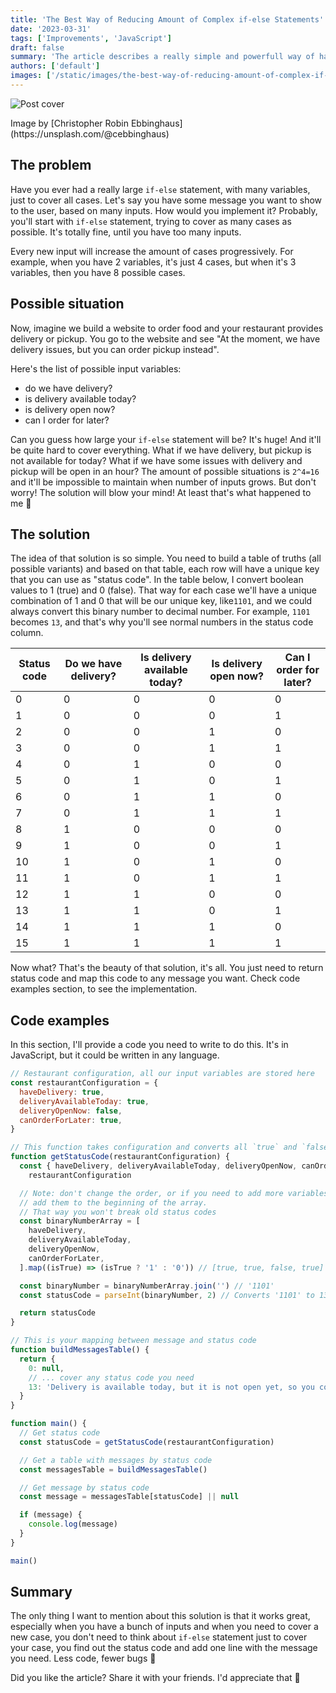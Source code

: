 ```yaml
---
title: 'The Best Way of Reducing Amount of Complex if-else Statements'
date: '2023-03-31'
tags: ['Improvements', 'JavaScript']
draft: false
summary: 'The article describes a really simple and powerfull way of handling multiple statements without using if-else conditions'
authors: ['default']
images: ['/static/images/the-best-way-of-reducing-amount-of-complex-if-else-statements/cover.jpg']
---
```


![Post cover](/static/images/the-best-way-of-reducing-amount-of-complex-if-else-statements/cover.jpg)

<p>
  Image by [Christopher Robin Ebbinghaus](https://unsplash.com/@cebbinghaus)
</p>
  
## The problem

Have you ever had a really large `if-else` statement, with many variables, just to cover all cases. Let's say you have some message you want to show to the user, based on many inputs. How would you implement it? Probably, you'll start with `if-else` statement, trying to cover as many cases as possible. It's totally fine, until you have too many inputs.

Every new input will increase the amount of cases progressively. For example, when you have 2 variables, it's just 4 cases, but when it's 3 variables, then you have 8 possible cases.

## Possible situation

Now, imagine we build a website to order food and your restaurant provides delivery or pickup. You go to the website and see "At the moment, we have delivery issues, but you can order pickup instead".

Here's the list of possible input variables:

- do we have delivery?
- is delivery available today?
- is delivery open now?
- can I order for later?

Can you guess how large your `if-else` statement will be? It's huge! And it'll be quite hard to cover everything. What if we have delivery, but pickup is not available for today? What if we have some issues with delivery and pickup will be open in an hour? The amount of possible situations is `2^4=16` and it'll be impossible to maintain when number of inputs grows. But don't worry! The solution will blow your mind! At least that's what happened to me 🤪

## The solution

The idea of that solution is so simple. You need to build a table of truths (all possible variants) and based on that table, each row will have a unique key that you can use as "status code". In the table below, I convert boolean values to 1 (true) and 0 (false). That way for each case we'll have a unique combination of 1 and 0 that will be our unique key, like`1101`, and we could always convert this binary number to decimal number. For example, `1101` becomes `13`, and that's why you'll see normal numbers in the status code column.

| Status code | Do we have delivery? | Is delivery available today? | Is delivery open now? | Can I order for later? |
| ----------- | -------------------- | ---------------------------- | --------------------- | ---------------------- |
| 0           | 0                    | 0                            | 0                     | 0                      |
| 1           | 0                    | 0                            | 0                     | 1                      |
| 2           | 0                    | 0                            | 1                     | 0                      |
| 3           | 0                    | 0                            | 1                     | 1                      |
| 4           | 0                    | 1                            | 0                     | 0                      |
| 5           | 0                    | 1                            | 0                     | 1                      |
| 6           | 0                    | 1                            | 1                     | 0                      |
| 7           | 0                    | 1                            | 1                     | 1                      |
| 8           | 1                    | 0                            | 0                     | 0                      |
| 9           | 1                    | 0                            | 0                     | 1                      |
| 10          | 1                    | 0                            | 1                     | 0                      |
| 11          | 1                    | 0                            | 1                     | 1                      |
| 12          | 1                    | 1                            | 0                     | 0                      |
| 13          | 1                    | 1                            | 0                     | 1                      |
| 14          | 1                    | 1                            | 1                     | 0                      |
| 15          | 1                    | 1                            | 1                     | 1                      |

Now what? That's the beauty of that solution, it's all. You just need to return status code and map this code to any message you want. Check code examples section, to see the implementation.

## Code examples

In this section, I'll provide a code you need to write to do this. It's in JavaScript, but it could be written in any language.

```js
// Restaurant configuration, all our input variables are stored here
const restaurantConfiguration = {
  haveDelivery: true,
  deliveryAvailableToday: true,
  deliveryOpenNow: false,
  canOrderForLater: true,
}

// This function takes configuration and converts all `true` and `false` values to status code
function getStatusCode(restaurantConfiguration) {
  const { haveDelivery, deliveryAvailableToday, deliveryOpenNow, canOrderForLater } =
    restaurantConfiguration

  // Note: don't change the order, or if you need to add more variables,
  // add them to the beginning of the array.
  // That way you won't break old status codes
  const binaryNumberArray = [
    haveDelivery,
    deliveryAvailableToday,
    deliveryOpenNow,
    canOrderForLater,
  ].map((isTrue) => (isTrue ? '1' : '0')) // [true, true, false, true] => ['1', '1', '0', '1']

  const binaryNumber = binaryNumberArray.join('') // '1101'
  const statusCode = parseInt(binaryNumber, 2) // Converts '1101' to 13

  return statusCode
}

// This is your mapping between message and status code
function buildMessagesTable() {
  return {
    0: null,
    // ... cover any status code you need
    13: 'Delivery is available today, but it is not open yet, so you could order for later',
  }
}

function main() {
  // Get status code
  const statusCode = getStatusCode(restaurantConfiguration)

  // Get a table with messages by status code
  const messagesTable = buildMessagesTable()

  // Get message by status code
  const message = messagesTable[statusCode] || null

  if (message) {
    console.log(message)
  }
}

main()
```

## Summary

The only thing I want to mention about this solution is that it works great, especially when you have a bunch of inputs and when you need to cover a new case, you don't need to think about `if-else` statement just to cover your case, you find out the status code and add one line with the message you need. Less code, fewer bugs 💪

Did you like the article? Share it with your friends. I'd appreciate that 🙏
